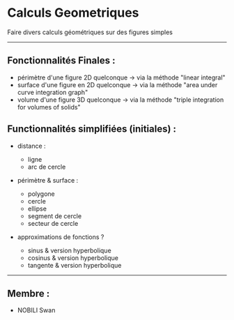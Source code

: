 # Calculs Geometriques
Faire divers calculs géométriques sur des figures simples

---------------------------------------------------------------------------------------------------
## Fonctionnalités Finales : 
  - périmètre d'une figure 2D quelconque -> via la méthode "linear integral"
  - surface d'une figure en 2D quelconque -> via la méthode "area under curve integration graph"
  - volume d'une figure 3D quelconque -> via la méthode "triple integration for volumes of solids"

## Functionnalités simplifiées (initiales) :
  - distance :
      - ligne
      - arc de cercle
  - périmètre & surface :
      - polygone
      - cercle
      - ellipse
      - segment de cercle
      - secteur de cercle

  - approximations de fonctions ?
      - sinus & version hyperbolique
      - cosinus & version hyperbolique
      - tangente & version hyperbolique

---------------------------------------------------------------------------------------------------
## Membre :
  - NOBILI Swan
